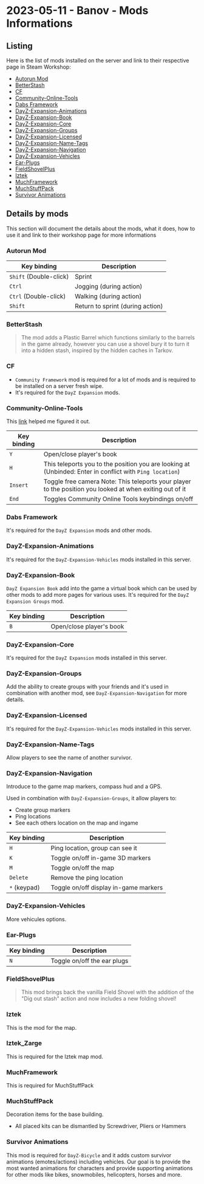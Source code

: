 # 2023-05-11 - Banov - Mods Informations

## Listing

Here is the list of mods installed on the server and link to their respective page in Steam Workshop:

* [Autorun Mod](https://steamcommunity.com/sharedfiles/filedetails/?id=2313173630)
* [BetterStash](https://steamcommunity.com/sharedfiles/filedetails/?id=2710385029)
* [CF](https://steamcommunity.com/sharedfiles/filedetails/?id=1559212036)
* [Community-Online-Tools](https://steamcommunity.com/sharedfiles/filedetails/?id=1564026768)
* [Dabs Framework](https://steamcommunity.com/sharedfiles/filedetails/?id=2545327648)
* [DayZ-Expansion-Animations](https://steamcommunity.com/workshop/filedetails/?id=2793893086)
* [DayZ-Expansion-Book](https://steamcommunity.com/sharedfiles/filedetails/?id=2572324799)
* [DayZ-Expansion-Core](https://steamcommunity.com/sharedfiles/filedetails/?id=2291785308)
* [DayZ-Expansion-Groups](https://steamcommunity.com/sharedfiles/filedetails/?id=2792983364)
* [DayZ-Expansion-Licensed](https://steamcommunity.com/workshop/filedetails/?id=2116157322)
* [DayZ-Expansion-Name-Tags](https://steamcommunity.com/sharedfiles/filedetails/?id=2576460232)
* [DayZ-Expansion-Navigation](https://steamcommunity.com/sharedfiles/filedetails/?id=2792984722)
* [DayZ-Expansion-Vehicles](https://steamcommunity.com/sharedfiles/filedetails/?id=2291785437)
* [Ear-Plugs](https://steamcommunity.com/sharedfiles/filedetails/?id=1819514788)
* [FieldShovelPlus](https://steamcommunity.com/sharedfiles/filedetails/?id=2114177429)
* [Iztek](https://steamcommunity.com/sharedfiles/filedetails/?id=2978912938)
* [MuchFramework](https://steamcommunity.com/workshop/filedetails/?id=3171576913)
* [MuchStuffPack](https://steamcommunity.com/sharedfiles/filedetails/?id=1991570984)
* [Survivor Animations](https://steamcommunity.com/sharedfiles/filedetails/?id=2918418331)

## Details by mods

This section will document the details about the mods, what it does, how to use it and link to their workshop page for more informations

### Autorun Mod

| Key binding | Description |
|-------------|-------------|
| `Shift` (Double-click)| Sprint |
| `Ctrl` | Jogging (during action) |
| `Ctrl` (Double-click)| Walking (during action) |
| `Shift`     | Return to sprint (during action) |

### BetterStash

> The mod adds a Plastic Barrel which functions similarly to the barrels in the game already, however you can use a shovel bury it to turn it into a hidden stash, inspired by the hidden caches in Tarkov.

### CF

* `Community Framework` mod is required for a lot of mods and is required to be installed on a server fresh wipe. 
* It's required for the `DayZ Expansion` mods.

### Community-Online-Tools

This [link](https://pingperfect.com/index.php/knowledgebase/400/DayZ--How-To-Install-Community-Online-Tools-and-CF-Admin-Tools.html) helped me figured it out.

| Key binding | Description |
|-------------|-------------|
| `Y`         | Open/close player's book |
| `H`         | This teleports you to the position you are looking at (Unbinded: Enter in conflict with `Ping location`) |
| `Insert`    | Toggle free camera Note: This teleports your player to the position you looked at when exiting out of it |
| `End`       | Toggles Community Online Tools keybindings on/off |

### Dabs Framework

It's required for the `DayZ Expansion` mods and other mods.

### DayZ-Expansion-Animations

It's required for the `DayZ-Expansion-Vehicles` mods installed in this server.

### DayZ-Expansion-Book

`DayZ Expansion Book` add into the game a virtual book which can be used by other mods to add more pages for various uses. It's required for the `DayZ Expansion Groups` mod.

| Key binding | Description |
|-------------|-------------|
| `B`         | Open/close player's book |

### DayZ-Expansion-Core

It's required for the `DayZ Expansion` mods installed in this server.

### DayZ-Expansion-Groups

Add the ability to create groups with your friends and it's used in combination with another mod, see `DayZ-Expansion-Navigation` for more details.

### DayZ-Expansion-Licensed

It's required for the `DayZ-Expansion-Vehicles` mods installed in this server.

### DayZ-Expansion-Name-Tags

Allow players to see the name of another survivor.

### DayZ-Expansion-Navigation

Introduce to the game map markers, compass hud and a GPS. 

Used in combination with `DayZ-Expansion-Groups`, it allow players to:
* Create group markers
* Ping locations
* See each others location on the map and ingame

| Key binding | Description |
|-------------|-------------|
| `H`         | Ping location, group can see it |
| `K`         | Toggle on/off in-game 3D markers |
| `M`         | Toggle on/off the map |
| `Delete`    | Remove the ping location |
| `*` (keypad)| Toggle on/off display in-game markers |

### DayZ-Expansion-Vehicles

More vehicules options.

### Ear-Plugs

| Key binding | Description |
|-------------|-------------|
| `N`         | Toggle on/off the ear plugs |

### FieldShovelPlus

> This mod brings back the vanilla Field Shovel with the addition of the "Dig out stash" action and now includes a new folding shovel!

### Iztek

This is the mod for the map.

### Iztek_Zarge

This is required for the Iztek map mod.

### MuchFramework

This is required for MuchStuffPack

### MuchStuffPack

Decoration items for the base building.

* All placed kits can be dismantled by Screwdriver, Pliers or Hammers

### Survivor Animations

This mod is required for `DayZ-Bicycle` and it adds custom survivor animations (emotes/actions) including vehicles. Our goal is to provide the most wanted animations for characters and provide supporting animations for other mods like bikes, snowmobiles, helicopters, horses and more.
